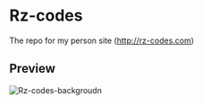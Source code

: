 # Rz-codes
The repo for my person site (http://rz-codes.com)

## Preview
![Rz-codes-backgroudn]("https://github.com/rabira-hierpa/rz-codes/assets/img/rz-codes-bg.png")
